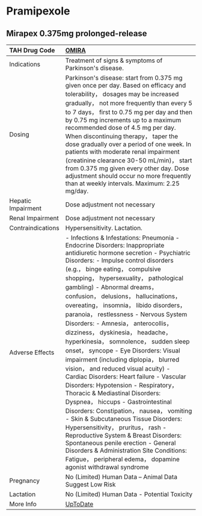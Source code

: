 # Pramipexole

## Mirapex 0.375mg prolonged-release

| TAH Drug Code      | [OMIRA](https://www.tahsda.org.tw/drugs/hissearch.php?drug_code=OMIRA)                                                                                                                                                                                                                                                                                                                                                                                                                                                                                                                                                                                                                                                                                                                                                                                                                                                                                                                                                                                                                                                         |
|:-------------------|:-------------------------------------------------------------------------------------------------------------------------------------------------------------------------------------------------------------------------------------------------------------------------------------------------------------------------------------------------------------------------------------------------------------------------------------------------------------------------------------------------------------------------------------------------------------------------------------------------------------------------------------------------------------------------------------------------------------------------------------------------------------------------------------------------------------------------------------------------------------------------------------------------------------------------------------------------------------------------------------------------------------------------------------------------------------------------------------------------------------------------------|
| Indications        | Treatment of signs & symptoms of Parkinson's disease.                                                                                                                                                                                                                                                                                                                                                                                                                                                                                                                                                                                                                                                                                                                                                                                                                                                                                                                                                                                                                                                                          |
| Dosing             | Parkinson's disease: start from 0.375 mg given once per day. Based on efficacy and tolerability， dosages may be increased gradually， not more frequently than every 5 to 7 days， first to 0.75 mg per day and then by 0.75 mg increments up to a maximum recommended dose of 4.5 mg per day. When discontinuing therapy， taper the dose gradually over a period of one week. In patients with moderate renal impairment (creatinine clearance 30-50 mL/min)， start from 0.375 mg given every other day. Dose adjustment should occur no more frequently than at weekly intervals. Maximum: 2.25 mg/day.                                                                                                                                                                                                                                                                                                                                                                                                                                                                                                                   |
| Hepatic Impairment | Dose adjustment not necessary                                                                                                                                                                                                                                                                                                                                                                                                                                                                                                                                                                                                                                                                                                                                                                                                                                                                                                                                                                                                                                                                                                  |
| Renal Impairment   | Dose adjustment not necessary                                                                                                                                                                                                                                                                                                                                                                                                                                                                                                                                                                                                                                                                                                                                                                                                                                                                                                                                                                                                                                                                                                  |
| Contraindications  | Hypersensitivity. Lactation.                                                                                                                                                                                                                                                                                                                                                                                                                                                                                                                                                                                                                                                                                                                                                                                                                                                                                                                                                                                                                                                                                                   |
| Adverse Effects    | - Infections & Infestations: Pneumonia - Endocrine Disorders: Inappropriate antidiuretic hormone secretion - Psychiatric Disorders: - Impulse control disorders (e.g.， binge eating， compulsive shopping， hypersexuality， pathological gambling) - Abnormal dreams， confusion， delusions， hallucinations， overeating， insomnia， libido disorders， paranoia， restlessness - Nervous System Disorders: - Amnesia， anterocollis， dizziness， dyskinesia， headache， hyperkinesia， somnolence， sudden sleep onset， syncope - Eye Disorders: Visual impairment (including diplopia， blurred vision， and reduced visual acuity) - Cardiac Disorders: Heart failure - Vascular Disorders: Hypotension - Respiratory， Thoracic & Mediastinal Disorders: Dyspnea， hiccups - Gastrointestinal Disorders: Constipation， nausea， vomiting - Skin & Subcutaneous Tissue Disorders: Hypersensitivity， pruritus， rash - Reproductive System & Breast Disorders: Spontaneous penile erection - General Disorders & Administration Site Conditions: Fatigue， peripheral edema， dopamine agonist withdrawal syndrome |
| Pregnancy          | No (Limited) Human Data – Animal Data Suggest Low Risk                                                                                                                                                                                                                                                                                                                                                                                                                                                                                                                                                                                                                                                                                                                                                                                                                                                                                                                                                                                                                                                                         |
| Lactation          | No (Limited) Human Data - Potential Toxicity                                                                                                                                                                                                                                                                                                                                                                                                                                                                                                                                                                                                                                                                                                                                                                                                                                                                                                                                                                                                                                                                                   |
| More Info          | [UpToDate](https://www.uptodate.com/contents/pramipexole-drug-information)                                                                                                                                                                                                                                                                                                                                                                                                                                                                                                                                                                                                                                                                                                                                                                                                                                                                                                                                                                                                                                                     |

